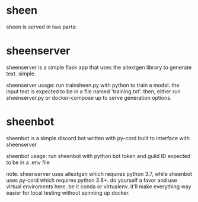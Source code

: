 # sheen
sheen is served in two parts:

# sheenserver
sheenserver is a simple flask app that uses the aitextgen library to generate text. simple.

sheenserver usage:
run trainsheen.py with python to train a model. the input text is expected to be in a file named 'training.txt'.
then, either run sheenserver.py or docker-compose up to serve generation options.

# sheenbot
sheenbot is a simple discord bot written with py-cord built to interface with sheenserver

sheenbot usage:
run sheenbot with python
bot token and guild ID expected to be in a .env file


note: sheenserver uses aitextgen which requires python 3.7, while sheenbot uses py-cord which requires python 3.8+.
do yourself a favor and use virtual enviroments here, be it conda or virtualenv.
it'll make everything way easier for local testing without spinning up docker.
